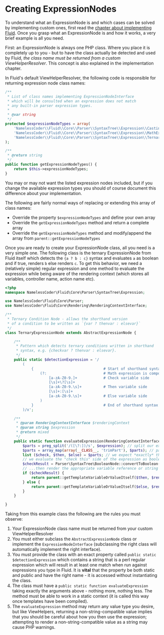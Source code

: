 Creating ExpressionNodes
========================

To understand what an ExpressionNode is and which cases can be solved by implementing custom ones, first read the
[chapter about implementing Fluid](FLUID_IMPLEMENTATION.md). Once you grasp what an ExpressionNode is and how it works, a very
brief example is all you need.

First: an ExpressionNode is always one PHP class. Where you place it is completely up to you - but to have the class actually be
detected and used by Fluid, _the class name must be returned from a custom ViewHelperResolver_. This concept is also explained in
the implementation chapter.

In Fluid's default ViewHelperResolver, the following code is responsible for returning expression node class names:

```php
/**
 * List of class names implementing ExpressionNodeInterface
 * which will be consulted when an expression does not match
 * any built-in parser expression types.
 *
 * @var string
 */
protected $expressionNodeTypes = array(
    'NamelessCoder\\Fluid\\Core\\Parser\\SyntaxTree\\Expression\\CastingExpressionNode',
    'NamelessCoder\\Fluid\\Core\\Parser\\SyntaxTree\\Expression\\MathExpressionNode',
    'NamelessCoder\\Fluid\\Core\\Parser\\SyntaxTree\\Expression\\TernaryExpressionNode',
);

/**
 * @return string
 */
public function getExpressionNodeTypes() {
    return $this->expressionNodeTypes;
}
```

You may or may not want the listed expression nodes included, but if you change the available expression types you should of
course document this difference about your implementation.

The following are fairly normal ways of replacing or extending this array of class names:

* Override the property `$expressionNodeTypes` and define your own array
* Override the `getExpressionNodeTypes` method and return a complete array
* Override the `getExpressionNodeTypes` method and modify/append the array from `parent::getExpressionNodeTypes`

Once you are ready to create your ExpressionNode class, all you need is a very simple one. The following class is the ternary
ExpressionNode from Fluid itself which detects the `{a ? b : c}` syntax and evaluates `a` as boolean and if true, renders `b` else
renders `c`. To get this behavior, we need a (relatively simple) regular expression and one method to evaluate the expression
while being aware of the rendering context (which stores all variables, controller name, action name etc).

```php
<?php
namespace NamelessCoder\Fluid\Core\Parser\SyntaxTree\Expression;

use NamelessCoder\Fluid\Core\Parser;
use NamelessCoder\Fluid\Core\Rendering\RenderingContextInterface;

/**
 * Ternary Condition Node - allows the shorthand version
 * of a condition to be written as `{var ? thenvar : elsevar}`
 */
class TernaryExpressionNode extends AbstractExpressionNode {

    /**
     * Pattern which detects ternary conditions written in shorthand
     * syntax, e.g. {checkvar ? thenvar : elsevar}.
     */
    public static $detectionExpression = '/
        (
            {                                # Start of shorthand syntax
                (?:                          # Math expression is composed of...
                    [a-zA-Z0-9.]+            # Check variable side
                    [\s]+\?[\s]+
                    [a-zA-Z0-9.\s]+          # Then variable side
                    [\s]+:[\s]+
                    [a-zA-Z0-9.\s]+          # Else variable side
                )
            }                                # End of shorthand syntax
        )/x';

    /**
     * @param RenderingContextInterface $renderingContext
     * @param string $expression
     * @return mixed
     */
    public static function evaluateExpression(RenderingContextInterface $renderingContext, $expression) {
        $parts = preg_split('/([\?:])/s', $expression); // split our expression on "?" and ":" characters
        $parts = array_map(array(__CLASS__, 'trimPart'), $parts); // parent::trimPart() is a utility method to trim
        list ($check, $then, $else) = $parts; // we expect *exactly* three parts, nothing more, nothing less
        // we evaluate the "check this" side of the expression as boolean...
        $checkResult = Parser\SyntaxTree\BooleanNode::convertToBoolean(parent::getTemplateVariableOrValueItself($check, $renderingContext));
        // ...then render the appropriate variable reference or string output depending on that decision.
        if ($checkResult) {
            return parent::getTemplateVariableOrValueItself($then, $renderingContext);
        } else {
            return parent::getTemplateVariableOrValueItself($else, $renderingContext);
        }
    }

}
```

Taking from this example class the following are the rules you must observe:

1. Your ExpressionNode class name must be returned from your custom ViewHelperResolver
2. You must either subclass the `AbstractExpressionNode` class or implement the `ExpressionNodeInterface` (subclassing the right
   class will automatically implement the right interface).
3. You must provide the class with an exact property called `public static $detectionExpression` which contains a string that is
   a perl regular expression which will result in at least one match when run against expressions you type in Fluid. It is
   **vital** that the property be both static and public and have the right name - it is accessed without instantiating the class.
4. The class must have a `public static function evaluateExpression` taking exactly the arguments above - nothing more, nothing
   less. The method must be able to work in a static context (it is called this way once templates have been compiled).
5. The `evaluateExpression` method may return any value type you desire, but like ViewHelpers, returning a non-string-compatible
   value implies that you should be careful about how you then use the expression; attempting to render a non-string-compatible
   value as a string may cause PHP warnings.
